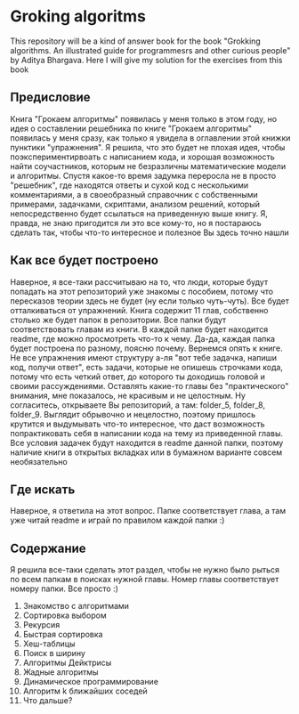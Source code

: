 # Groking algoritms

This repository will be a kind of answer book for the book "Grokking algorithms. An illustrated guide for programmesrs and other curious people" by Aditya Bhargava. Here I will give my solution for the exercises from this book

## Предисловие

Книга "Грокаем алгоритмы" появилась у меня только в этом году, но идея о составлении решебника по книге "Грокаем алгоритмы" появилась у меня сразу, как только я увидела в оглавлении этой книжки пунктики "упражнения". Я решила, что это будет не плохая идея, чтобы поэкспериментирвоать с написанием кода, и хорошая возможность найти соучастников, которым не безразличны математические модели и алгоритмы. Спустя какое-то время задумка переросла не в просто "решебник", где находятся ответы и сухой код с несколькими комментариями, а в своеобразный справочник с собственными примерами, задачками, скриптами, анализом решений, который непосредственно будет ссылаться на приведенную выше книгу. Я, правда, не знаю пригодится ли это все кому-то, но я постараюсь сделать так, чтобы что-то интересное и полезное Вы здесь точно нашли

## Как все будет построено

Наверное, я все-таки рассчитываю на то, что люди, которые будут попадать на этот репозиторий уже знакомы с пособием, потому что пересказов теории здесь не будет (ну если только чуть-чуть). Все будет отталкиваться от упражнений. 
Книга содержит 11 глав, собственно столько же будет папок в репозитории. Все папки будут соответствовать главам из книги. В каждой папке будет находится readme, где можно просмотреть что-то к чему. Да-да, каждая папка будет построена по разному, поясню почему. Вернемся опять к книге. Не все упражнения имеют структуру а-ля "вот тебе задачка, напиши код, получи ответ", есть задачи, которые не опишешь строчками кода, потому что есть четкий ответ, до которого ты доходишь головой и своими рассуждениями. Оставлять какие-то главы без "практического" внимания, мне показалось, не красивым и не целостным. Ну согласитесь, открываете Вы репозиторий, а там: folder_5, folder_8, folder_9. Выглядит обрывочно и нецелостно, поэтому пришлось крутится и выдумывать что-то интересное, что даст возможность попрактиковать себя в написании кода на тему из приведенной главы. 
Все условия задачек будут находится в readme данной папки, поэтому наличие книги в открытых вкладках или в бумажном варианте совсем необязательно

## Где искать

Наверное, я ответила на этот вопрос. Папке соответствует глава, а там уже читай readme и играй по правилом каждой папки :)

## Содержание

Я решила все-таки сделать этот раздел, чтобы не нужно было рыться по всем папкам в поисках нужной главы. Номер главы соответствует номеру папки. Все просто :)

1. Знакомство с алгоритмами
2. Сортировка выбором
3. Рекурсия
4. Быстрая сортировка
5. Хеш-таблицы
6. Поиск в ширину
7. Алгоритмы Дейктрисы
8. Жадные алгоритмы
9. Динамическое программирование
10. Алгоритм k ближайших соседей
11. Что дальше? 

